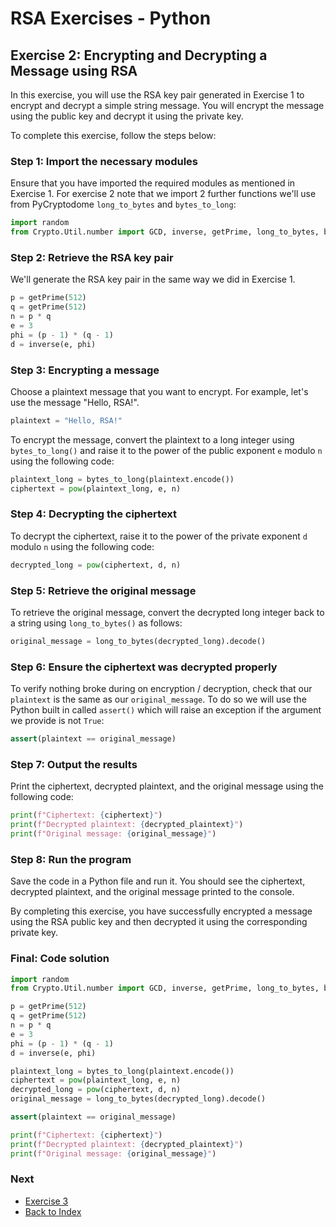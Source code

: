 # RSA Exercises - Python

## Exercise 2: Encrypting and Decrypting a Message using RSA

In this exercise, you will use the RSA key pair generated in Exercise 1 to encrypt and decrypt
a simple string message. You will encrypt the message using the public key and decrypt it using
the private key.

To complete this exercise, follow the steps below:

### Step 1: Import the necessary modules

Ensure that you have imported the required modules as mentioned in Exercise 1. For exercise 2
note that we import 2 further functions we'll use from PyCryptodome `long_to_bytes` and
`bytes_to_long`:

```python
import random
from Crypto.Util.number import GCD, inverse, getPrime, long_to_bytes, bytes_to_long
```

### Step 2: Retrieve the RSA key pair

We'll generate the RSA key pair in the same way we did in Exercise 1.

```python
p = getPrime(512)
q = getPrime(512)
n = p * q
e = 3
phi = (p - 1) * (q - 1)
d = inverse(e, phi)
```

### Step 3: Encrypting a message

Choose a plaintext message that you want to encrypt. For example, let's use the message
"Hello, RSA!".

```python
plaintext = "Hello, RSA!"
```

To encrypt the message, convert the plaintext to a long integer using `bytes_to_long()` and
raise it to the power of the public exponent `e` modulo `n` using the following code:

```python
plaintext_long = bytes_to_long(plaintext.encode())
ciphertext = pow(plaintext_long, e, n)
```

### Step 4: Decrypting the ciphertext

To decrypt the ciphertext, raise it to the power of the private exponent `d` modulo `n`
using the following code:

```python
decrypted_long = pow(ciphertext, d, n)
```

### Step 5: Retrieve the original message

To retrieve the original message, convert the decrypted long integer back to a string using
`long_to_bytes()` as follows:

```python
original_message = long_to_bytes(decrypted_long).decode()
```

### Step 6: Ensure the ciphertext was decrypted properly

To verify nothing broke during on encryption / decryption, check that our `plaintext` is
the same as our `original_message`. To do so we will use the Python built in called
`assert()` which will raise an exception if the argument we provide is not `True`:

```python
assert(plaintext == original_message)
```

### Step 7: Output the results

Print the ciphertext, decrypted plaintext, and the original message using the following code:

```python
print(f"Ciphertext: {ciphertext}")
print(f"Decrypted plaintext: {decrypted_plaintext}")
print(f"Original message: {original_message}")
```

### Step 8: Run the program

Save the code in a Python file and run it. You should see the ciphertext, decrypted plaintext, 
and the original message printed to the console.

By completing this exercise, you have successfully encrypted a message using the RSA public
key and then decrypted it using the corresponding private key.


### Final: Code solution

```python
import random
from Crypto.Util.number import GCD, inverse, getPrime, long_to_bytes, bytes_to_long

p = getPrime(512)
q = getPrime(512)
n = p * q
e = 3
phi = (p - 1) * (q - 1)
d = inverse(e, phi)

plaintext_long = bytes_to_long(plaintext.encode())
ciphertext = pow(plaintext_long, e, n)
decrypted_long = pow(ciphertext, d, n)
original_message = long_to_bytes(decrypted_long).decode()

assert(plaintext == original_message)

print(f"Ciphertext: {ciphertext}")
print(f"Decrypted plaintext: {decrypted_plaintext}")
print(f"Original message: {original_message}")
```

### Next

* [Exercise 3](exercise3.md)
* [Back to Index](index.md)